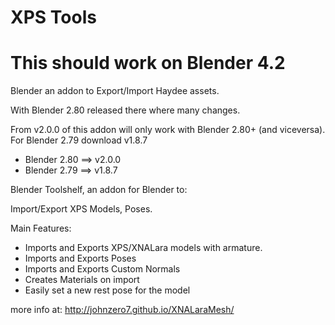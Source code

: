 XPS Tools 
=========
This should work on Blender 4.2
=========
Blender an addon to Export/Import Haydee assets.

With Blender 2.80 released there where many changes.

From v2.0.0 of this addon will only work with Blender 2.80+ (and viceversa).
For Blender 2.79 download v1.8.7

- Blender 2.80 ==> v2.0.0
- Blender 2.79 ==> v1.8.7

Blender Toolshelf, an addon for Blender to:

Import/Export XPS Models, Poses.

Main Features:
- Imports and Exports XPS/XNALara models with armature.
- Imports and Exports Poses
- Imports and Exports Custom Normals
- Creates Materials on import
- Easily set a new rest pose for the model

more info at:
http://johnzero7.github.io/XNALaraMesh/

